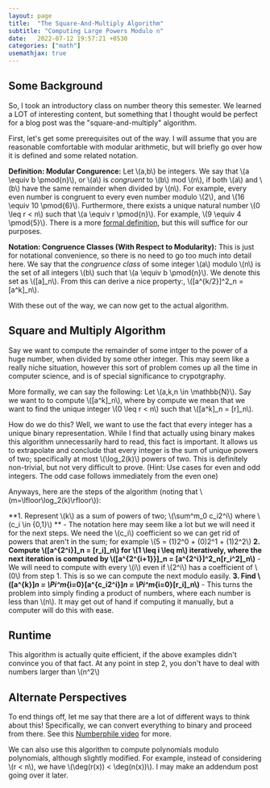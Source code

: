 ```yaml
---
layout: page
title:  "The Square-And-Multiply Algorithm"
subtitle: "Computing Large Powers Modulo n"
date:   2022-07-12 19:57:21 +0530
categories: ["math"]
usemathjax: true
---
```


## Some Background 

So, I took an introductory class on number theory this semester. We learned a LOT of interesting content, but something that I thought would be perfect for a blog post was the "square-and-multiply" algorithm.  

First, let's get some prerequisites out of the way. I will assume that you are reasonable comfortable with modular arithmetic, but will briefly go over how it is defined and some related notation.  

**Definition: Modular Congurence:** Let \\(a,b\\) be integers. We say that \\(a \equiv b \pmod{n}\\), or \\(a\\) is *congruent* to \\(b\\) mod \\(n\\), if both \\(a\\) and \\(b\\) have the same remainder when divided by \\(n\\). For example, every even number is congruent to every even number modulo \\(2\\), and \\(16 \equiv 10 \pmod{6}\\). Furthermore, there exists a unique natural number \\(0 \leq r < n\\) such that \\(a \equiv r \pmod{n}\\). For example, \\(9 \equiv 4 \pmod{5}\\). There is a more [formal definition](https://en.wikipedia.org/wiki/Modular_arithmetic), but this will suffice for our purposes.   

**Notation: Congruence Classes (With Respect to Modularity):** This is just for notational convenience, so there is no need to go too much into detail here. We say that the *congruence class* of some integer \\(a\\) modulo \\(n\\) is the set of all integers \\(b\\) such that \\(a \equiv b \pmod{n}\\). We denote this set as \\([a]_n\\). From this can derive a nice property:, \\([a^{k/2}]^2_n = [a^k]_n\\).

With these out of the way, we can now get to the actual algorithm.  
## Square and Multiply Algorithm  

Say we want to compute the remainder of some intger to the power of a huge number, when divided by some other integer. This may seem like a really niche situation, however this sort of problem comes up all the time in computer science, and is of special significance to crypotgraphy.  

More formally, we can say the following: Let \\(a,k,n \in \mathbb{N}\\). Say we want to to compute \\([a^k]_n\\), where by compute we mean that we want to find the unique integer \\(0 \leq r < n\\) such that \\([a^k]_n = [r]_n\\). 

How do we do this? Well, we want to use the fact that every integer has a unique binary representation. While I find that actually using binary makes this algorithm unnecessarily hard to read, this fact is important. It allows us to extrapolate and conclude that every integer is the sum of unique powers of two; specifically at most \\(\log_2(k)\\) powers of two. This is definitely non-trivial, but not very difficult to prove. (Hint: Use cases for even and odd integers. The odd case follows immediately from the even one) 

Anyways, here are the steps of the algorithm (noting that \\(m=\lfloor\log_2(k)\rfloor\\)):

**1. Represent \\(k\\) as a sum of powers of two; \\(\sum^m_0 c_i2^i\\) where \\(c_i \in \{0,1\}\\) **
    - The notation here may seem like a lot but we will need it for the next steps. We need the \\(c_i\\) coefficient so we can get rid of powers that aren't in the sum; for example \\(5 = (1)2^0 + (0)2^1 + (1)2^2\\)
**2. Compute \\([a^{2^i}]_n = [r_i]_n\\) for \\(1 \leq i \leq m\\) iteratively, where the next iteration is computed by \\([a^{2^{i+1}}]_n = [a^{2^i}]^2_n[r_i^2]_n\\)**
    - We will need to compute with every \\(i\\) even if \\(2^i\\) has a coefficient of \\(0\\) from step 1. This is so we can compute the next modulo easily.
**3. Find \\([a^{k}]_n = \Pi^m_{i=0}[a^{c_i2^i}]_n = \Pi^m_{i=0}[r_i]_n\\)**
    - This turns the problem into simply finding a product of numbers, where each number is less than \\(n\\). It may get out of hand if computing it manually, but a computer will do this with ease.


## Runtime

This algorithm is actually quite efficient, if the above examples didn't convince you of that fact. At any point in step 2, you don't have to deal with numbers larger than \\(n^2\\)

## Alternate Perspectives

To end things off, let me say that there are a lot of different ways to think about this! Specifically, we can convert everything to binary and proceed from there. See this [Numberphile video](https://www.youtube.com/watch?v=cbGB__V8MNk&t=715s) for more.

We can also use this algorithm to compute polynomials modulo polynomials, although slightly modified. For example, instead of considering \\(r < n\\), we have \\(\deg(r(x)) < \deg(n(x))\\). I may make an addendum post going over it later.
